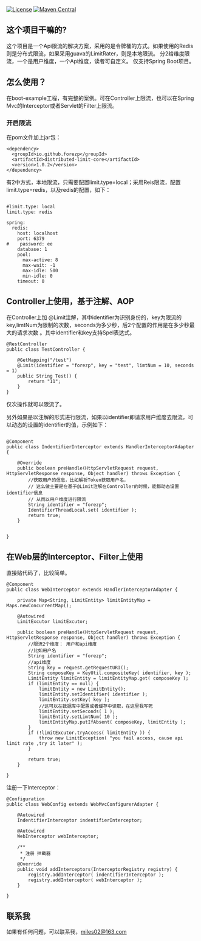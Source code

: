[![License](https://img.shields.io/badge/License-Apache%202.0-blue.svg?label=license)](https://github.com/forezp/DistributedLimit/blob/master/LICENSE)
[![Maven Central](https://img.shields.io/maven-central/v/io.github.forezp/distributed-limit-core.svg?label=maven%20central)](http://mvnrepository.com/artifact/io.github.forezp/distributed-limit-core)

## 这个项目干嘛的?

这个项目是一个Api限流的解决方案，采用的是令牌桶的方式。如果使用的Redis则是分布式限流，如果采用guava的LimitRater，则是本地限流。
分2给维度限流，一个是用户维度，一个Api维度，读者可自定义。
仅支持Spring Boot项目。


## 怎么使用？

在boot-example工程，有完整的案例。可在Controller上限流，也可以在Spring Mvc的Interceptor或者Servlet的Filter上限流。

### 开启限流

在pom文件加上jar包：

```$xslt
<dependency>
  <groupId>io.github.forezp</groupId>
  <artifactId>distributed-limit-core</artifactId>
  <version>1.0.2</version>
</dependency>

```

有2中方式，本地限流，只需要配置limit.type=local；采用Reis限流，配置limit.type=redis，以及redis的配置，如下：

```$xslt

#limit.type: local
limit.type: redis

spring:
  redis:
    host: localhost
    port: 6379
#    password: ee
    database: 1
    pool:
      max-active: 8
      max-wait: -1
      max-idle: 500
      min-idle: 0
    timeout: 0
```

## Controller上使用，基于注解、AOP

在Controller上加 @Limit注解，其中identifier为识别身份的，key为限流的key,limtNum为限制的次数，seconds为多少秒，后2个配置的作用是在多少秒最大的请求次数
。其中identifier和key支持Spel表达式。

```$xslt
@RestController
public class TestController {

    @GetMapping("/test")
    @Limit(identifier = "forezp", key = "test", limtNum = 10, seconds = 1)
    public String Test() {
        return "11";
    }
}

```

仅次操作就可以限流了。

另外如果是以注解的形式进行限流，如果以identifier即请求用户维度去限流，可以动态的设置的identifier的值，示例如下：

```$xslt

@Component
public class IndentifierInterceptor extends HandlerInterceptorAdapter {

    @Override
    public boolean preHandle(HttpServletRequest request, HttpServletResponse response, Object handler) throws Exception {
        //获取用户的信息，比如解析Token获取用户名，
        // 这么做主要是在基于@Limit注解在Controller的时候，能都动态设置identifier信息
        // 从而以用户维度进行限流
        String identifier = "forezp";
        IdentifierThreadLocal.set( identifier );
        return true;
    }


}

```

## 在Web层的Interceptor、Filter上使用

直接贴代码了，比较简单。

```$xslt
@Component
public class WebInterceptor extends HandlerInterceptorAdapter {

    private Map<String, LimitEntity> limitEntityMap = Maps.newConcurrentMap();

    @Autowired
    LimitExcutor limitExcutor;

    public boolean preHandle(HttpServletRequest request, HttpServletResponse response, Object handler) throws Exception {
        //限流2个维度： 用户和api维度
        //比如用户名
        String identifier = "forezp";
        //api维度
        String key = request.getRequestURI();
        String composeKey = KeyUtil.compositeKey( identifier, key );
        LimitEntity limitEntity = limitEntityMap.get( composeKey );
        if (limitEntity == null) {
            limitEntity = new LimitEntity();
            limitEntity.setIdentifier( identifier );
            limitEntity.setKey( key );
            //这可以在数据库中配置或者缓存中读取，在这里我写死
            limitEntity.setSeconds( 1 );
            limitEntity.setLimtNum( 10 );
            limitEntityMap.putIfAbsent( composeKey, limitEntity );
        }
        if (!limitExcutor.tryAccess( limitEntity )) {
            throw new LimitException( "you fail access, cause api limit rate ,try it later" );
        }

        return true;
    }

}

```

注册一下Interceptor：

```$xslt
@Configuration
public class WebConfig extends WebMvcConfigurerAdapter {

    @Autowired
    IndentifierInterceptor indentifierInterceptor;

    @Autowired
    WebInterceptor webInterceptor;

    /**
     * 注册 拦截器
     */
    @Override
    public void addInterceptors(InterceptorRegistry registry) {
        registry.addInterceptor( indentifierInterceptor );
        registry.addInterceptor( webInterceptor );
    }

}

```

## 联系我

如果有任何问题，可以联系我，miles02@163.com



